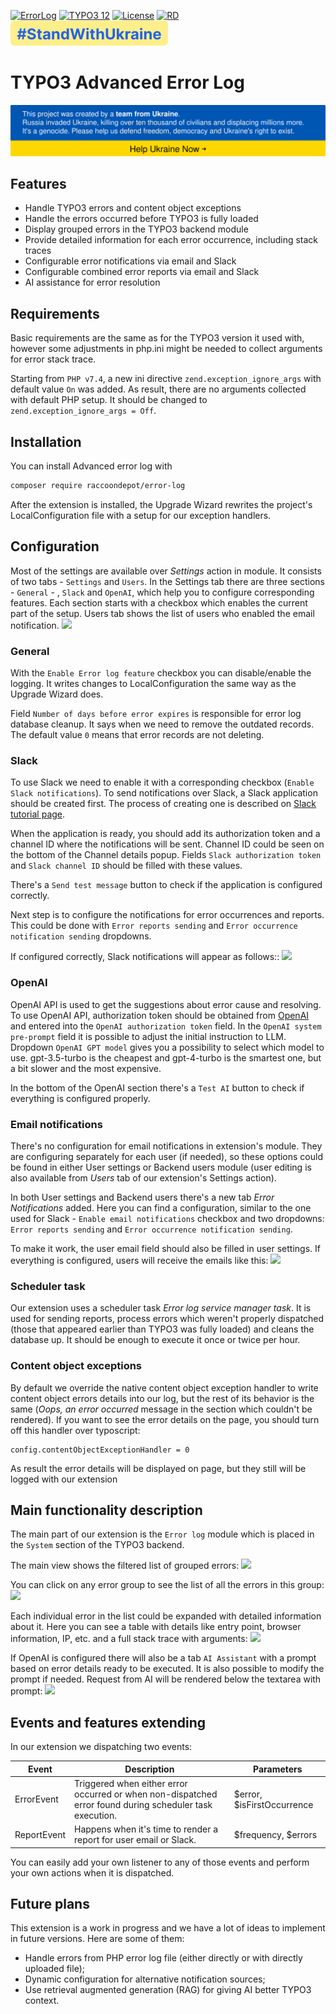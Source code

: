 [![ErrorLog](https://img.shields.io/badge/beta-v12.4.5-green)](https://github.com/raccoondepot/error_log/tree/12.4.5) [![TYPO3 12](https://img.shields.io/badge/TYPO3-12-orange.svg)](https://get.typo3.org/version/12) [![License](https://img.shields.io/github/license/TYPO3-Documentation/tea)]() [![RD](https://img.shields.io/badge/Raccoon-Depot-50b99a)](https://raccoondepot.com) [![StandWithUkraine](https://raw.githubusercontent.com/vshymanskyy/StandWithUkraine/main/badges/StandWithUkraine.svg)](https://stand-with-ukraine.pp.ua/)

# TYPO3 Advanced Error Log

[![Stand With Ukraine](https://raw.githubusercontent.com/vshymanskyy/StandWithUkraine/main/banner-direct-team.svg)](https://stand-with-ukraine.pp.ua)

## Features
- Handle TYPO3 errors and content object exceptions
- Handle the errors occurred before TYPO3 is fully loaded
- Display grouped errors in the TYPO3 backend module
- Provide detailed information for each error occurrence, including stack traces
- Configurable error notifications via email and Slack
- Configurable combined error reports via email and Slack
- AI assistance for error resolution


## Requirements
Basic requirements are the same as for the TYPO3 version it used with, however some adjustments in php.ini might be needed to collect arguments for error stack trace.

Starting from `PHP v7.4`, a new ini directive `zend.exception_ignore_args` with default value `On` was added. As result, there are no arguments collected with default PHP setup. It should be changed to `zend.exception_ignore_args = Off`.

## Installation
You can install Advanced error log with 
```bash
composer require raccoondepot/error-log
```
After the extension is installed, the Upgrade Wizard rewrites the project\'s LocalConfiguration file with a setup for our exception handlers.


## Configuration
Most of the settings are available over *Settings* action in module. It consists of two tabs - `Settings` and `Users`. In the Settings tab there are three sections - `General` - , `Slack` and `OpenAI`, which help you to configure corresponding features. Each section starts with a checkbox which enables the current part of the setup. Users tab shows the list of users who enabled the email notification.
![](https://cp-dev.raccoondepot.com/imgs/el_0.jpg)

### General
With the `Enable Error log feature` checkbox you can disable/enable the logging. It writes changes to LocalConfiguration the same way as the Upgrade Wizard does.

Field `Number of days before error expires` is responsible for error log database cleanup. It says when we need to remove the outdated records. The default value `0` means that error records are not deleting.

### Slack
To use Slack we need to enable it with a corresponding checkbox (`Enable Slack notifications`). To send notifications over Slack, a Slack application should be created first. The process of creating one is described on [Slack tutorial page](https://api.slack.com/tutorials/tracks/actionable-notifications).

When the application is ready, you should add its authorization token and a channel ID where the notifications will be sent. Channel ID could be seen on the bottom of the Channel details popup. Fields `Slack authorization token` and `Slack channel ID` should be filled with these values.

There\'s a `Send test message` button to check if the application is configured correctly.

Next step is to configure the notifications for error occurrences and reports. This could be done with `Error reports sending` and `Error occurrence notification sending` dropdowns.

If configured correctly, Slack notifications will appear as follows::
![](https://cp-dev.raccoondepot.com/imgs/el_1.jpg)

### OpenAI
OpenAI API is used to get the suggestions about error cause and resolving. To use OpenAI API, authorization token should be obtained from [OpenAI](https://platform.openai.com/) and entered into the `OpenAI authorization token` field. In the `OpenAI system pre-prompt` field it is possible to adjust the initial instruction to LLM. Dropdown `OpenAI GPT model` gives you a possibility to select which model to use. gpt-3.5-turbo is the cheapest and gpt-4-turbo is the smartest one, but a bit slower and the most expensive.

In the bottom of the OpenAI section there\'s a `Test AI` button to check if everything is configured properly.

### Email notifications
There\'s no configuration for email notifications in extension\'s module. They are configuring separately for each user (if needed), so these options could be found in either User settings or Backend users module (user editing is also available from *Users* tab of our extension\'s Settings action). 

In both User settings and Backend users there\'s a new tab *Error Notifications* added. Here you can find a configuration, similar to the one used for Slack - `Enable email notifications` checkbox and two dropdowns: `Error reports sending` and `Error occurrence notification sending`.

To make it work, the user email field should also be filled in user settings. If everything is configured, users will receive the emails like this:
![](https://cp-dev.raccoondepot.com/imgs/el_2.jpg)

### Scheduler task
Our extension uses a scheduler task *Error log service manager task*. It is used for sending reports, process errors which weren\'t properly dispatched (those that appeared earlier than TYPO3 was fully loaded) and cleans the database up. It should be enough to execute it once or twice per hour.

### Content object exceptions
By default we override the native content object exception handler to write content object errors details into our log, but the rest of its behavior is the same (*Oops, an error occurred* message in the section which couldn\'t be rendered). If you want to see the error details on the page, you should turn off this handler over typoscript:
```
config.contentObjectExceptionHandler = 0
```
As result the error details will be displayed on page, but they still will be logged with our extension


## Main functionality description
The main part of our extension is the `Error log` module which is placed in the `System` section of the TYPO3 backend.

The main view shows the filtered list of grouped errors:
![](https://cp-dev.raccoondepot.com/imgs/el_3.jpg)

You can click on any error group to see the list of all the errors in this group:
![](https://cp-dev.raccoondepot.com/imgs/el_4.jpg)

Each individual error in the list could be expanded with detailed information about it. Here you can see a table with details like entry point, browser information, IP, etc. and a full stack trace with arguments:
![](https://cp-dev.raccoondepot.com/imgs/el_5.jpg)

If OpenAI is configured there will also be a tab `AI Assistant` with a prompt based on error details ready to be executed. It is also possible to modify the prompt if needed. Request from AI will be rendered below the textarea with prompt:
![](https://cp-dev.raccoondepot.com/imgs/el_6.jpg)


## Events and features extending
In our extension we dispatching two events:

Event | Description | Parameters
------------- | ------------- | -------------
ErrorEvent | Triggered when either error occurred or when non-dispatched error found during scheduler task execution. | $error, $isFirstOccurrence
ReportEvent | Happens when it\'s time to render a report for user email or Slack. | $frequency, $errors

You can easily add your own listener to any of those events and perform your own actions when it is dispatched.


## Future plans
This extension is a work in progress and we have a lot of ideas to implement in future versions. Here are some of them:
- Handle errors from PHP error log file (either directly or with directly uploaded file);
- Dynamic configuration for alternative notification sources;
- Use retrieval augmented generation (RAG) for giving AI better TYPO3 context.
